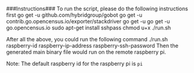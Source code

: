 ###Instructions### 
To run the script, please do the following instructions first
go get -u github.com/hybridgroup/gobot
go get -u contrib.go.opencensus.io/exporter/stackdriver
go get -u go get -u go.opencensus.io
sudo apt-get install sshpass
chmod u+x ./run.sh

After all the above, you could run the following command
./run.sh raspberry-id raspberry-ip-address raspberry-ssh-password
Then the generated main binary file would run on the remote raspberry pi.

Note: The default raspberry id for the raspberry pi is `pi`
